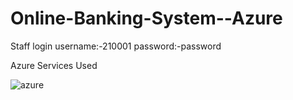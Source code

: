 # Online-Banking-System--Azure
Staff login
username:-210001
password:-password


Azure Services Used

![azure](https://user-images.githubusercontent.com/88713243/148756333-cccbd410-f3f3-466e-8e49-981ffa5f895b.png)
